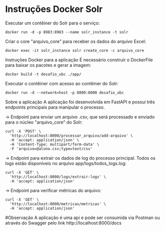 # Instruções Docker Solr

Executar um contêiner do Solr para o serviço:

    docker run -d -p 8983:8983 --name solr_instance -t solr
Criar o core "arquivo_core" para receber os dados do arquivo Excel:

    docker exec -it solr_instance solr create_core -c arquivo_core
Instruções Docker para a aplicação
É necessário construir o DockerFile para baixar os pacotes e gerar a imagem:

    docker build -t desafio_ubc ./app/
Executar o contêiner com acesso ao contêiner do Solr:

    docker run -d --network=host -p 8000:8000 desafio_ubc

Sobre a aplicação
A aplicação foi desenvolvida em FastAPI e possui três endpoints principais para manipular o processo.

-> Endpoint para enviar um arquivo .csv, que será processado e enviado para o núcleo "arquivo_core" do Solr:

    curl -X 'POST' \
      'http://localhost:8000/processar_arquivo/add-arquivo' \
      -H 'accept: application/json' \
      -H 'Content-Type: multipart/form-data' \
      -F 'arquivo=@aluno.csv;type=text/csv'
-> Endpoint para extrair os dados de log do processo principal. Todos os logs estão disponíveis no arquivo app/logs/todos_logs.log:

    curl -X 'GET' \
      'http://localhost:8000/logs/extrair-logs' \
      -H 'accept: application/json'
-> Endpoint para verificar métricas do arquivo:

    curl -X 'GET' \
      'http://localhost:8000/metricas/metricas' \
      -H 'accept: application/json'

#Observação
A aplicação é uma api e pode ser consumida via Postman ou através do Swagger pelo link http://localhost:8000/docs
